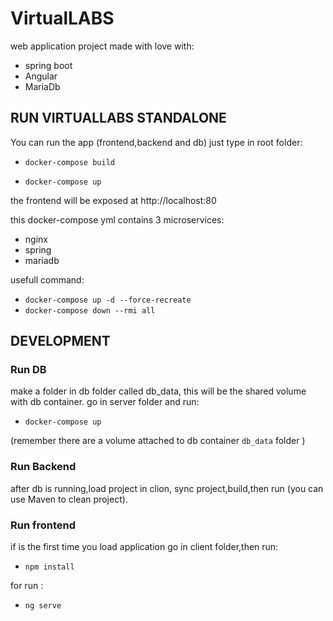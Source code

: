# VirtualLABS
web application project made with love with:
- spring boot 
- Angular
- MariaDb

## RUN VIRTUALLABS STANDALONE

You can run the app (frontend,backend and db) just type in root folder:
- `docker-compose build`

- `docker-compose up`

the frontend will be exposed at http://localhost:80



this docker-compose yml contains 3 microservices:

- nginx 
- spring
- mariadb

usefull command: 
- `docker-compose up -d --force-recreate`
- `docker-compose down --rmi all`



## DEVELOPMENT

### Run DB
make a folder in db folder called db_data, this will be the shared volume with db container.
go in server folder and run:

- `docker-compose up`

(remember there are a volume attached to db container `db_data` folder )

### Run Backend

after db is running,load project in clion, sync project,build,then run (you can use Maven to clean project).

### Run frontend

if is the first time you load application go in client folder,then run:
- `npm install `

for run :
- `ng serve`